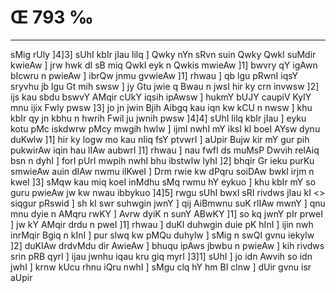 # Œ 793 ‰
---
sMig rUly ]4]3] sUhI kbIr jIau lilq ] Qwky nYn sRvn suin Qwky QwkI
suMdir kwieAw ] jrw hwk dI sB miq QwkI eyk n Qwkis mwieAw ]1]
bwvry qY igAwn bIcwru n pwieAw ] ibrQw jnmu gvwieAw ]1] rhwau ]
qb lgu pRwnI iqsY sryvhu jb lgu Gt mih swsw ] jy Gtu jwie q Bwau n
jwsI hir ky crn invwsw ]2] ijs kau sbdu bswvY AMqir cUkY iqsih
ipAwsw ] hukmY bUJY caupiV KylY mnu ijix Fwly pwsw ]3] jo jn jwin
Bjih Aibgq kau iqn kw kCU n nwsw ] khu kbIr qy jn kbhu n hwrih
Fwil ju jwnih pwsw ]4]4] sUhI lilq kbIr jIau ] eyku kotu pMc
iskdwrw pMcy mwgih hwlw ] ijmI nwhI mY iksI kI boeI AYsw dynu duKwlw
]1] hir ky logw mo kau nIiq fsY ptvwrI ] aUpir Bujw kir mY gur pih
pukwirAw iqin hau lIAw aubwrI ]1] rhwau ] nau fwfI ds muMsP Dwvih
reIAiq bsn n dyhI ] forI pUrI mwpih nwhI bhu ibstwlw lyhI ]2]
bhqir Gr ieku purKu smwieAw auin dIAw nwmu ilKweI ] Drm rwie kw
dPqru soiDAw bwkI irjm n kweI ]3] sMqw kau miq koeI inMdhu sMq rwmu
hY eykuo ] khu kbIr mY so guru pwieAw jw kw nwau ibbykuo ]4]5]
rwgu sUhI bwxI sRI rivdws jIau kI
<> siqgur pRswid ]
sh kI swr suhwgin jwnY ] qij AiBmwnu suK rlIAw mwnY ] qnu mnu dyie
n AMqru rwKY ] Avrw dyiK n sunY ABwKY ]1] so kq jwnY pIr prweI ] jw
kY AMqir drdu n pweI ]1] rhwau ] duKI duhwgin duie pK hInI ] ijin
nwh inrMqir Bgiq n kInI ] pur slwq kw pMQu duhylw ] sMig n swQI gvnu
iekylw ]2] duKIAw drdvMdu dir AwieAw ] bhuqu ipAws jbwbu n pwieAw
] kih rivdws srin pRB qyrI ] ijau jwnhu iqau kru giq myrI ]3]1]
sUhI ] jo idn Awvih so idn jwhI ] krnw kUcu rhnu iQru nwhI ] sMgu clq
hY hm BI clnw ] dUir gvnu isr aUpir
####
